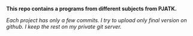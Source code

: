 **This repo contains a programs from different subjects from PJATK.**

_Each project has only a few commits. I try to upload only final version on github. I keep the rest on my private git server._
